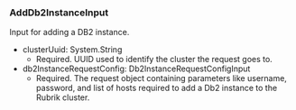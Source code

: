 ### AddDb2InstanceInput
Input for adding a DB2 instance.

- clusterUuid: System.String
  - Required. UUID used to identify the cluster the request goes to.
- db2InstanceRequestConfig: Db2InstanceRequestConfigInput
  - Required. The request object containing parameters like username, password, and list of hosts required to add a Db2 instance to the Rubrik cluster.
